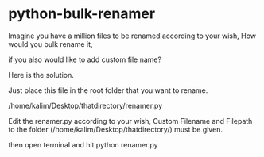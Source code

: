 # python-bulk-renamer
Imagine you have a million files to be renamed according to your wish, How would you bulk rename it, 

if you also would like to add custom file name? 


Here is the solution.

Just place this file in the root folder that you want to rename.

/home/kalim/Desktop/thatdirectory/renamer.py

Edit the renamer.py according to your wish, Custom Filename and Filepath to the folder (/home/kalim/Desktop/thatdirectory/) must be given.

then open terminal and hit python renamer.py
